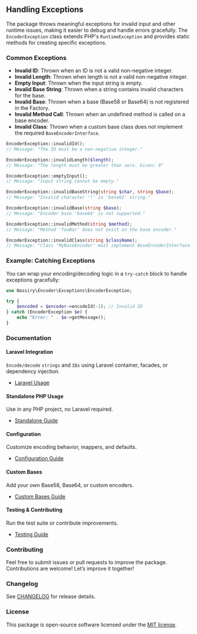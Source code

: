 ## Handling Exceptions

The package throws meaningful exceptions for invalid input and other runtime issues, making it easier to debug and handle errors gracefully.
The `EncoderException` class extends PHP's `RuntimeException` and provides static methods for creating specific exceptions.

### Common Exceptions

- **Invalid ID**: Thrown when an ID is not a valid non-negative integer.
- **Invalid Length**: Thrown when length is not a valid non-negative integer.
- **Empty Input**: Thrown when the input string is empty.
- **Invalid Base String**: Thrown when a string contains invalid characters for the base.
- **Invalid Base**: Thrown when a base (Base58 or Base64) is not registered in the Factory.
- **Invalid Method Call**: Thrown when an undefined method is called on a base encoder.
- **Invalid Class**: Thrown when a custom base class does not implement the required `BaseEncoderInterface`.

```php
EncoderException::invalidId(); 
// Message: "The ID must be a non-negative integer."

EncoderException::invalidLength($length);
// Message: "The length must be greater than zero. Given: 0"

EncoderException::emptyInput(); 
// Message: "Input string cannot be empty."

EncoderException::invalidBaseString(string $char, string $base); 
// Message: "Invalid character '!' in 'base62' string."

EncoderException::invalidBase(string $base); 
// Message: "Encoder base 'base64' is not supported."

EncoderException::invalidMethod(string $method); 
// Message: "Method 'fooBar' does not exist on the base encoder."

EncoderException::invalidClass(string $className); 
// Message: "Class 'MyBaseEncoder' must implement BaseEncoderInterface."
```

### Example: Catching Exceptions

You can wrap your encoding/decoding logic in a `try-catch` block to handle exceptions gracefully:

```php
use Nassiry\Encoder\Exceptions\EncoderException;

try {
    $encoded = $encoder->encodeId(-1); // Invalid ID
} catch (EncoderException $e) {
    echo "Error: " . $e->getMessage();
}
```

### Documentation

#### Laravel Integration

`Encode/decode` `strings` and `IDs` using Laravel container, facades, or dependency injection.

- [Laravel Usage](laravel.md)

#### Standalone PHP Usage
Use in any PHP project, no Laravel required.

- [Standalone Guide](standalone.md)

#### Configuration
Customize encoding behavior, mappers, and defaults.

- [Configuration Guide](configuration.md)

#### Custom Bases
Add your own Base58, Base64, or custom encoders.
- [Custom Bases Guide](custom-bases.md)

#### Testing & Contributing
Run the test suite or contribute improvements.

- [Testing Guide](testing.md)


### Contributing
Feel free to submit issues or pull requests to improve the package. Contributions are welcome! Let’s improve it together!

### Changelog

See [CHANGELOG](../CHANGELOG.md) for release details.

### License
This package is open-source software licensed under the [MIT license](../LICENSE).
